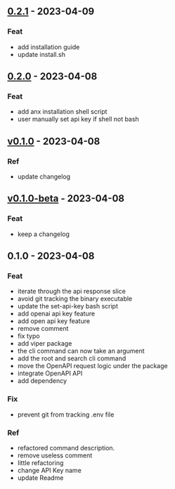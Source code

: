 <a name="0.2.1"></a>
## [0.2.1] - 2023-04-09
### Feat
- add installation guide
- update install.sh


<a name="0.2.0"></a>
## [0.2.0] - 2023-04-08
### Feat
- add anx installation shell script
- user manually set api key if shell not bash


<a name="v0.1.0"></a>
## [v0.1.0] - 2023-04-08
### Ref
- update changelog


<a name="v0.1.0-beta"></a>
## [v0.1.0-beta] - 2023-04-08
### Feat
- keep a changelog


<a name="0.1.0"></a>
## 0.1.0 - 2023-04-08
### Feat
- iterate through the api response slice
- avoid git tracking the binary executable
- update the set-api-key bash script
- add openai api key feature
- add open api key feature
- remove comment
- fix typo
- add viper package
- the cli command can now take an argument
- add the root and search cli command
- move the OpenAPI request logic under the  package
- integrate OpenAPI API
- add dependency

### Fix
- prevent git from tracking .env file

### Ref
- refactored command description.
- remove useless comment
- little refactoring
- change API Key name
- update Readme


[Unreleased]: https://github.com/Ederene20/anx/compare/0.2.1...HEAD
[0.2.1]: https://github.com/Ederene20/anx/compare/0.2.0...0.2.1
[0.2.0]: https://github.com/Ederene20/anx/compare/v0.1.0...0.2.0
[v0.1.0]: https://github.com/Ederene20/anx/compare/v0.1.0-beta...v0.1.0
[v0.1.0-beta]: https://github.com/Ederene20/anx/compare/0.1.0...v0.1.0-beta
